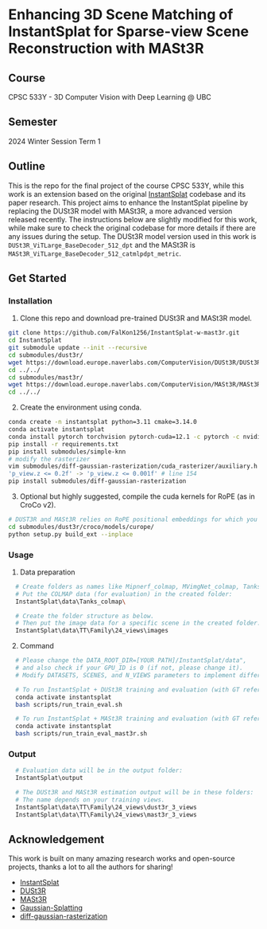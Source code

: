 # Enhancing 3D Scene Matching of InstantSplat for Sparse-view Scene Reconstruction with MASt3R

## Course
CPSC 533Y - 3D Computer Vision with Deep Learning @ UBC

## Semester
2024 Winter Session Term 1

## Outline
This is the repo for the final project of the course CPSC 533Y, while this work is an extension based on the original [InstantSplat](https://github.com/NVlabs/InstantSplat) codebase and its paper research. This project aims to enhance the InstantSplat pipeline by replacing the DUSt3R model with MASt3R, a more advanced version released recently. The instructions below are slightly modified for this work, while make sure to check the original codebase for more details if there are any issues during the setup. The DUSt3R model version used in this work is `DUSt3R_ViTLarge_BaseDecoder_512_dpt` and the MASt3R is `MASt3R_ViTLarge_BaseDecoder_512_catmlpdpt_metric`.


## Get Started

### Installation
1. Clone this repo and download pre-trained DUSt3R and MASt3R model.
```bash
git clone https://github.com/FalKon1256/InstantSplat-w-mast3r.git
cd InstantSplat
git submodule update --init --recursive
cd submodules/dust3r/
wget https://download.europe.naverlabs.com/ComputerVision/DUSt3R/DUSt3R_ViTLarge_BaseDecoder_512_dpt.pth -P checkpoints/
cd ../../
cd submodules/mast3r/
wget https://download.europe.naverlabs.com/ComputerVision/MASt3R/MASt3R_ViTLarge_BaseDecoder_512_catmlpdpt_metric.pth -P checkpoints/
cd ../../
```

2. Create the environment using conda.
```bash
conda create -n instantsplat python=3.11 cmake=3.14.0
conda activate instantsplat
conda install pytorch torchvision pytorch-cuda=12.1 -c pytorch -c nvidia  # use the correct version of cuda for your system
pip install -r requirements.txt
pip install submodules/simple-knn
# modify the rasterizer
vim submodules/diff-gaussian-rasterization/cuda_rasterizer/auxiliary.h
'p_view.z <= 0.2f' -> 'p_view.z <= 0.001f' # line 154
pip install submodules/diff-gaussian-rasterization
```

3. Optional but highly suggested, compile the cuda kernels for RoPE (as in CroCo v2).
```bash
# DUST3R and MASt3R relies on RoPE positional embeddings for which you can compile some cuda kernels for faster runtime.
cd submodules/dust3r/croco/models/curope/
python setup.py build_ext --inplace
```

### Usage
1. Data preparation
```bash
  # Create folders as names like Mipnerf_colmap, MVimgNet_colmap, Tanks_colmap. 
  # Put the COLMAP data (for evaluation) in the created folder:
  InstantSplat\data\Tanks_colmap\

  # Create the folder structure as below. 
  # Then put the image data for a specific scene in the created folder. 
  InstantSplat\data\TT\Family\24_views\images
```

2. Command
```bash
  # Please change the DATA_ROOT_DIR=[YOUR PATH]/InstantSplat/data", 
  # and also check if your GPU_ID is 0 (if not, please change it). 
  # Modify DATASETS, SCENES, and N_VIEWS parameters to implement different experiments. 

  # To run InstantSplat + DUSt3R training and evaluation (with GT reference):
  conda activate instantsplat
  bash scripts/run_train_eval.sh

  # To run InstantSplat + MASt3R training and evaluation (with GT reference):
  conda activate instantsplat
  bash scripts/run_train_eval_mast3r.sh
```

### Output
```bash
  # Evaluation data will be in the output folder:
  InstantSplat\output

  # The DUSt3R and MASt3R estimation output will be in these folders:
  # The name depends on your training views. 
  InstantSplat\data\TT\Family\24_views\dust3r_3_views
  InstantSplat\data\TT\Family\24_views\mast3r_3_views
```


## Acknowledgement

This work is built on many amazing research works and open-source projects, thanks a lot to all the authors for sharing!

- [InstantSplat](https://github.com/NVlabs/InstantSplat)
- [DUSt3R](https://github.com/naver/dust3r)
- [MASt3R](https://github.com/naver/mast3r)
- [Gaussian-Splatting](https://github.com/graphdeco-inria/gaussian-splatting)
- [diff-gaussian-rasterization](https://github.com/graphdeco-inria/diff-gaussian-rasterization)
